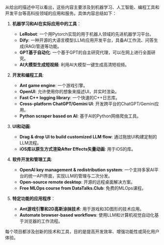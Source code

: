 
从给出的描述中可以看出，这些内容主要涉及到机器学习、人工智能、编程工具和开发平台等高科技领域的应用和服务。具体内容总结如下：

1. **机器学习和AI在实际应用中的工具**：
   - **LeRobot**: 一个用Pytorch实现的用于机器人领域的先进机器学习平台。
   - **Dify**: 一种开源的大语言模型(LLM)应用开发平台，具备AI工作流、问答生成(RAG)管道等功能。
   - **GPT基于自动化**: 一个基于GPT的自主研究代理，可以在网上进行全面研究。
   - **AI大模型生成短视频**: 利用AI大模型一键生成高清短视频。

2. **开发和编程工具**:
   - **Ant game engine**: 一个游戏引擎。
   - **OpenUI**: 允许使用你的想象来描述UI，并实时渲染。
   - **Fast C++ logging library**: 一个快速的C++日志库。
   - **Cross-platform ChatGPT/Gemini UI**: 开发跨平台的ChatGPT/Gemini应用。
   - **Python scraper based on AI**: 基于AI的Python网络爬虫工具。

3. **UI和动画**:
   - **Drag & drop UI to build customized LLM flow**: 通过拖放UI构建定制的LLM流程。
   - **iOS库以原生方式渲染After Effects矢量动画**: 用于iOS的库。

4. **软件开发和管理工具**:
   - **OpenAI key management & redistribution system**: 一个支持多家AI平台的统一API界面，实现LLM的管理与二次分发。
   - **Open-source remote desktop**: 开源的远程桌面解决方案。
   - **Free MLOps course from DataTalks.Club**: 免费的MLOps课程。

5. **特定功能的应用程序**：
   - **Ant游戏引擎和2D高斯涂抹技术**: 用于游戏和3D图形的技术应用。
   - **Automate browser-based workflows**: 使用LLM和计算机视觉自动化基于浏览器的工作流程。

每个项目都涉及创新的技术和工具，目的是提高开发效率、增强功能性或简化用户体验。